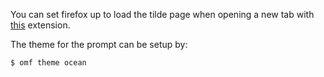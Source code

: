 You can set firefox up to load the tilde page when opening a new tab with [this](https://addons.mozilla.org/en-US/firefox/addon/new-tab-override/) extension.

The theme for the prompt can be setup by:

`$ omf theme ocean`
